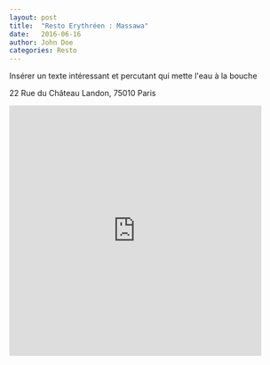 ```yaml
---
layout: post
title:  "Resto Erythréen : Massawa"
date:   2016-06-16
author: John Doe
categories: Resto
---
```


Insérer un texte intéressant et percutant qui mette l'eau à la bouche

22 Rue du Château Landon, 75010 Paris
<iframe src="https://www.google.com/maps/embed?pb=!1m18!1m12!1m3!1d2623.7820132893416!2d2.360790315675193!3d48.881431979289715!2m3!1f0!2f0!3f0!3m2!1i1024!2i768!4f13.1!3m3!1m2!1s0x47e66e71511562ad%3A0xcd2b921b6933ed40!2sMassawa!5e0!3m2!1sfr!2sfr!4v1466352840877" height="450" frameborder="0" style="border:0; width:90%; max-width:600px;" allowfullscreen></iframe>
